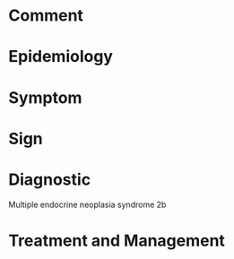 # Comment

# Epidemiology

# Symptom

# Sign

# Diagnostic

Multiple endocrine neoplasia syndrome 2b

# Treatment and Management
